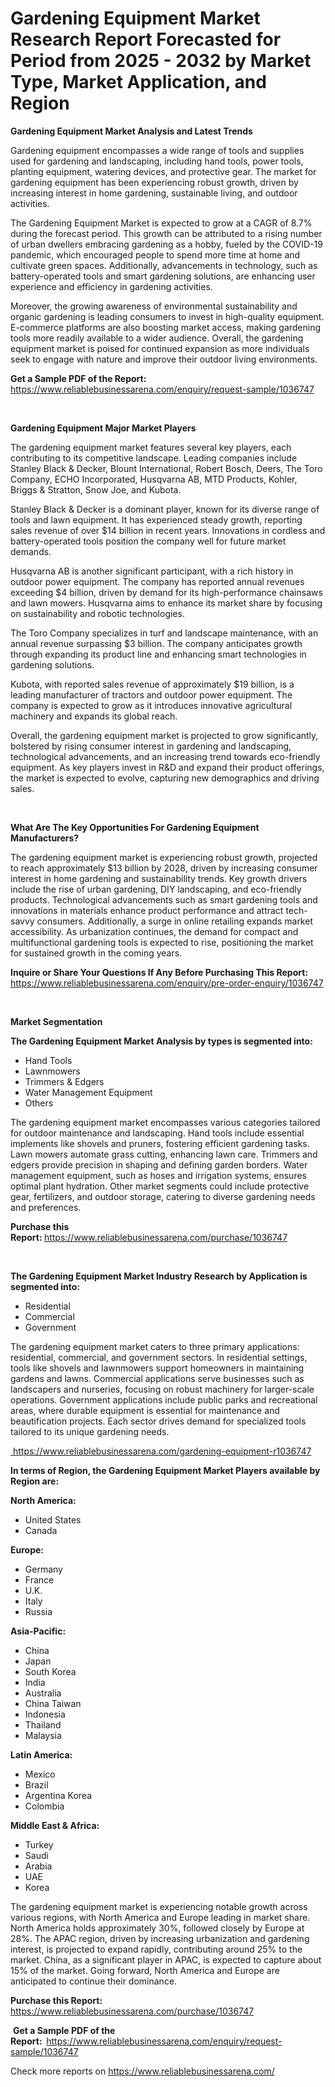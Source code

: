 <p><h1>Gardening Equipment Market Research Report Forecasted for Period from 2025 -  2032 by Market Type, Market Application, and Region</h1></p><p><strong>Gardening Equipment Market Analysis and Latest Trends</strong></p>
<p><p>Gardening equipment encompasses a wide range of tools and supplies used for gardening and landscaping, including hand tools, power tools, planting equipment, watering devices, and protective gear. The market for gardening equipment has been experiencing robust growth, driven by increasing interest in home gardening, sustainable living, and outdoor activities.</p><p>The Gardening Equipment Market is expected to grow at a CAGR of 8.7% during the forecast period. This growth can be attributed to a rising number of urban dwellers embracing gardening as a hobby, fueled by the COVID-19 pandemic, which encouraged people to spend more time at home and cultivate green spaces. Additionally, advancements in technology, such as battery-operated tools and smart gardening solutions, are enhancing user experience and efficiency in gardening activities.</p><p>Moreover, the growing awareness of environmental sustainability and organic gardening is leading consumers to invest in high-quality equipment. E-commerce platforms are also boosting market access, making gardening tools more readily available to a wider audience. Overall, the gardening equipment market is poised for continued expansion as more individuals seek to engage with nature and improve their outdoor living environments.</p></p>
<p><strong>Get a Sample PDF of the Report:&nbsp;</strong> <a href="https://www.reliablebusinessarena.com/enquiry/request-sample/1036747?utm_campaign=3501&utm_medium=2&utm_source=Github&utm_content=ia&utm_term=10042025&utm_id=gardening-equipment">https://www.reliablebusinessarena.com/enquiry/request-sample/1036747</a></p>
<p>&nbsp;</p>
<p><strong>Gardening Equipment Major Market Players</strong></p>
<p><p>The gardening equipment market features several key players, each contributing to its competitive landscape. Leading companies include Stanley Black & Decker, Blount International, Robert Bosch, Deers, The Toro Company, ECHO Incorporated, Husqvarna AB, MTD Products, Kohler, Briggs & Stratton, Snow Joe, and Kubota. </p><p>Stanley Black & Decker is a dominant player, known for its diverse range of tools and lawn equipment. It has experienced steady growth, reporting sales revenue of over $14 billion in recent years. Innovations in cordless and battery-operated tools position the company well for future market demands.</p><p>Husqvarna AB is another significant participant, with a rich history in outdoor power equipment. The company has reported annual revenues exceeding $4 billion, driven by demand for its high-performance chainsaws and lawn mowers. Husqvarna aims to enhance its market share by focusing on sustainability and robotic technologies.</p><p>The Toro Company specializes in turf and landscape maintenance, with an annual revenue surpassing $3 billion. The company anticipates growth through expanding its product line and enhancing smart technologies in gardening solutions.</p><p>Kubota, with reported sales revenue of approximately $19 billion, is a leading manufacturer of tractors and outdoor power equipment. The company is expected to grow as it introduces innovative agricultural machinery and expands its global reach.</p><p>Overall, the gardening equipment market is projected to grow significantly, bolstered by rising consumer interest in gardening and landscaping, technological advancements, and an increasing trend towards eco-friendly equipment. As key players invest in R&D and expand their product offerings, the market is expected to evolve, capturing new demographics and driving sales.</p></p>
<p>&nbsp;</p>
<p><strong>What Are The Key Opportunities For Gardening Equipment Manufacturers?</strong></p>
<p><p>The gardening equipment market is experiencing robust growth, projected to reach approximately $13 billion by 2028, driven by increasing consumer interest in home gardening and sustainability trends. Key growth drivers include the rise of urban gardening, DIY landscaping, and eco-friendly products. Technological advancements such as smart gardening tools and innovations in materials enhance product performance and attract tech-savvy consumers. Additionally, a surge in online retailing expands market accessibility. As urbanization continues, the demand for compact and multifunctional gardening tools is expected to rise, positioning the market for sustained growth in the coming years.</p></p>
<p><strong>Inquire or Share Your Questions If Any Before Purchasing This Report:</strong> <a href="https://www.reliablebusinessarena.com/enquiry/pre-order-enquiry/1036747?utm_campaign=3501&utm_medium=2&utm_source=Github&utm_content=ia&utm_term=10042025&utm_id=gardening-equipment">https://www.reliablebusinessarena.com/enquiry/pre-order-enquiry/1036747</a></p>
<p>&nbsp;</p>
<p><strong>Market Segmentation</strong></p>
<p><strong>The Gardening Equipment Market Analysis by types is segmented into:</strong></p>
<p><ul><li>Hand Tools</li><li>Lawnmowers</li><li>Trimmers & Edgers</li><li>Water Management Equipment</li><li>Others</li></ul></p>
<p><p>The gardening equipment market encompasses various categories tailored for outdoor maintenance and landscaping. Hand tools include essential implements like shovels and pruners, fostering efficient gardening tasks. Lawn mowers automate grass cutting, enhancing lawn care. Trimmers and edgers provide precision in shaping and defining garden borders. Water management equipment, such as hoses and irrigation systems, ensures optimal plant hydration. Other market segments could include protective gear, fertilizers, and outdoor storage, catering to diverse gardening needs and preferences.</p></p>
<p><strong>Purchase this Report:&nbsp;</strong><a href="https://www.reliablebusinessarena.com/purchase/1036747?utm_campaign=3501&utm_medium=2&utm_source=Github&utm_content=ia&utm_term=10042025&utm_id=gardening-equipment">https://www.reliablebusinessarena.com/purchase/1036747</a></p>
<p>&nbsp;</p>
<p><strong>The Gardening Equipment Market Industry Research by Application is segmented into:</strong></p>
<p><ul><li>Residential</li><li>Commercial</li><li>Government</li></ul></p>
<p><p>The gardening equipment market caters to three primary applications: residential, commercial, and government sectors. In residential settings, tools like shovels and lawnmowers support homeowners in maintaining gardens and lawns. Commercial applications serve businesses such as landscapers and nurseries, focusing on robust machinery for larger-scale operations. Government applications include public parks and recreational areas, where durable equipment is essential for maintenance and beautification projects. Each sector drives demand for specialized tools tailored to its unique gardening needs.</p></p>
<p><a href="https://www.reliablebusinessarena.com/gardening-equipment-r1036747?utm_campaign=3501&utm_medium=2&utm_source=Github&utm_content=ia&utm_term=10042025&utm_id=gardening-equipment">&nbsp;https://www.reliablebusinessarena.com/gardening-equipment-r1036747</a></p>
<p><strong>In terms of Region, the Gardening Equipment Market Players available by Region are:</strong></p>
<p>
    <p> <strong> North America: </strong>
        <ul>
            <li>United States</li>
            <li>Canada</li>
        </ul>
        </p> 
    <p> <strong> Europe: </strong>
        <ul>
            <li>Germany</li>
            <li>France</li>
            <li>U.K.</li>
            <li>Italy</li>
            <li>Russia</li>
        </ul>
        </p> 
    <p> <strong> Asia-Pacific: </strong>
        <ul>
            <li>China</li>
            <li>Japan</li>
            <li>South Korea</li>
            <li>India</li>
            <li>Australia</li>
            <li>China Taiwan</li>
            <li>Indonesia</li>
            <li>Thailand</li>
            <li>Malaysia</li>
        </ul>
        </p> 
    <p> <strong> Latin America: </strong>
        <ul>
            <li>Mexico</li>
            <li>Brazil</li>
            <li>Argentina Korea</li>
            <li>Colombia</li>
        </ul>
        </p> 
    <p> <strong> Middle East & Africa: </strong>
        <ul>
            <li>Turkey</li>
            <li>Saudi</li>
            <li>Arabia</li>
            <li>UAE</li>
            <li>Korea</li>
        </ul>
    </p>
    </p>
<p><p>The gardening equipment market is experiencing notable growth across various regions, with North America and Europe leading in market share. North America holds approximately 30%, followed closely by Europe at 28%. The APAC region, driven by increasing urbanization and gardening interest, is projected to expand rapidly, contributing around 25% to the market. China, as a significant player in APAC, is expected to capture about 15% of the market. Going forward, North America and Europe are anticipated to continue their dominance.</p></p>
<p><strong>Purchase this Report: </strong><a href="https://www.reliablebusinessarena.com/purchase/1036747?utm_campaign=3501&utm_medium=2&utm_source=Github&utm_content=ia&utm_term=10042025&utm_id=gardening-equipment">https://www.reliablebusinessarena.com/purchase/1036747</a></p>
<p>&nbsp;<strong>Get a Sample PDF of the Report:&nbsp;&nbsp;</strong><a href="https://www.reliablebusinessarena.com/enquiry/request-sample/1036747?utm_campaign=3501&utm_medium=2&utm_source=Github&utm_content=ia&utm_term=10042025&utm_id=gardening-equipment">https://www.reliablebusinessarena.com/enquiry/request-sample/1036747</a></p>
<p><strong></strong></p>
<p>Check more reports on <a href="https://www.reliablebusinessarena.com/?utm_campaign=3501&utm_medium=2&utm_source=Github&utm_content=ia&utm_term=10042025&utm_id=gardening-equipment">https://www.reliablebusinessarena.com/</a></p>